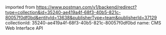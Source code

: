 imported from https://www.postman.com/v1/backend/redirect?type=collection&id=35240-ae419a4f-68f3-40b5-821c-80057f0df0bd&entityId=13638&publisherType=team&publisherId=37129
collectionId: 35240-ae419a4f-68f3-40b5-821c-80057f0df0bd
name: CMS Web Interface API